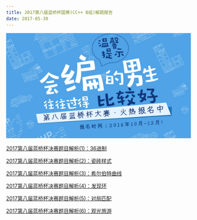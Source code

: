 ```yaml
---
title: 2017第八届蓝桥杯国赛(CC++ B组)解题报告
date: 2017-05-30
---
```




![](https://raw.githubusercontent.com/smilelc3/blog/main/images/2017第八届蓝桥杯国赛(CC++%20B组)解题报告/focus-02-1.jpg)

[2017第八届蓝桥杯决赛题目解析(1)：36进制](https://liuchang.men/2017/05/29/2017第八届蓝桥杯决赛题目解析(1)36进制/)

[2017第八届蓝桥杯决赛题目解析(2)：瓷砖样式](https://liuchang.men/2017/05/29/2017第八届蓝桥杯决赛题目解析(2)瓷砖样式/)

[2017第八届蓝桥杯决赛题目解析(3)：希尔伯特曲线](https://liuchang.men/2017/05/29/2017第八届蓝桥杯决赛题目解析(3)希尔伯特曲线/)

[2017第八届蓝桥杯决赛题目解析(4)：发现环](https://liuchang.men/2017/05/29/2017第八届蓝桥杯决赛题目解析(4)发现环/)

[2017第八届蓝桥杯决赛题目解析(5)：对局匹配](https://liuchang.men/2017/05/30/2017第八届蓝桥杯决赛题目解析(5)对局匹配/)

[2017第八届蓝桥杯决赛题目解析(6)：观光旅游](https://liuchang.men/2017/05/30/2017第八届蓝桥杯决赛题目解析(6)观光旅游/)

